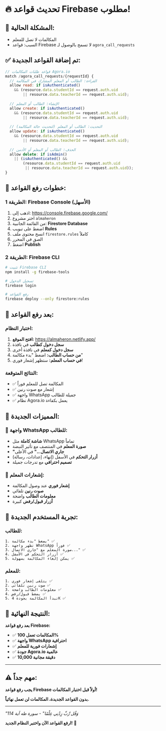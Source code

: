 # 🔥 **تحديث قواعد Firebase مطلوب!**

## 🚨 **المشكلة الحالية:**
- المكالمات لا تصل للمعلم
- السبب: قواعد Firebase لا تسمح بالوصول لـ `agora_call_requests`

## ✅ **تم إضافة القواعد الجديدة:**

```javascript
// قواعد طلبات المكالمات Agora.io
match /agora_call_requests/{requestId} {
  // القراءة: الطالب أو المعلم المشارك في المكالمة
  allow read: if isAuthenticated() 
    && (resource.data.studentId == request.auth.uid 
        || resource.data.teacherId == request.auth.uid);
  
  // الإنشاء: الطالب أو المعلم
  allow create: if isAuthenticated() 
    && (resource.data.studentId == request.auth.uid 
        || resource.data.teacherId == request.auth.uid);
  
  // التحديث: الطالب أو المعلم (لتحديث حالة المكالمة)
  allow update: if isAuthenticated() 
    && (resource.data.studentId == request.auth.uid 
        || resource.data.teacherId == request.auth.uid);
  
  // الحذف: الطالب أو المعلم أو الأدمن
  allow delete: if isAdmin() 
    || (isAuthenticated() && 
        (resource.data.studentId == request.auth.uid 
         || resource.data.teacherId == request.auth.uid));
}
```

## 🔧 **خطوات رفع القواعد:**

### **الطريقة 1: Firebase Console (الأسهل)**
1. اذهب إلى: https://console.firebase.google.com/
2. اختر مشروع `almaheron`
3. من القائمة الجانبية: **Firestore Database**
4. اضغط على تبويب **Rules**
5. انسخ محتوى ملف `firestore.rules` كاملاً
6. الصق في المحرر
7. اضغط **Publish**

### **الطريقة 2: Firebase CLI**
```bash
# تثبيت Firebase CLI
npm install -g firebase-tools

# تسجيل الدخول
firebase login

# رفع القواعد
firebase deploy --only firestore:rules
```

## 🎯 **بعد رفع القواعد:**

### **اختبار النظام:**
1. **افتح الموقع:** https://almaheron.netlify.app/
2. **سجل دخول كطالب** في نافذة
3. **سجل دخول كمعلم** في نافذة أخرى
4. **من حساب الطالب:** اضغط "بدء مكالمة"
5. **في حساب المعلم:** ستظهر إشعار فوري!

### **النتائج المتوقعة:**
- ✅ المكالمة تصل للمعلم فوراً
- ✅ إشعار مع صوت رنين
- ✅ واجهة WhatsApp جميلة للطالب
- ✅ نظام Agora.io يعمل بكفاءة

## 🚀 **المميزات الجديدة:**

### **🎨 واجهة WhatsApp للطالب:**
- **شاشة كاملة** مثل WhatsApp تماماً
- **صورة المعلم** في المنتصف مع تأثير النبضة
- **"جاري الاتصال..."** في الأعلى
- **أزرار التحكم** في الأسفل (إنهاء، إعدادات، رسالة)
- **تصميم احترافي** مع تدرجات جميلة

### **🔔 إشعارات المعلم:**
- **إشعار فوري** عند وصول المكالمة
- **صوت رنين** تلقائي
- **معلومات الطالب** واضحة
- **أزرار قبول/رفض** كبيرة

## 📱 **تجربة المستخدم الجديدة:**

### **للطالب:**
```
1. يضغط "بدء مكالمة" ✅
2. تظهر واجهة WhatsApp فوراً ✅
3. صورة المعلم مع "جاري الاتصال..." ✅
4. أزرار التحكم في الأسفل ✅
5. يمكن إلغاء المكالمة بسهولة ✅
```

### **للمعلم:**
```
1. يتلقى إشعار فوري ✅
2. صوت رنين تلقائي ✅
3. معلومات الطالب واضحة ✅
4. يضغط قبول/رفض ✅
5. تبدأ المكالمة بجودة 4K ✅
```

## 🎉 **النتيجة النهائية:**

**بعد رفع قواعد Firebase:**
- ✅ **المكالمات تعمل 100%**
- ✅ **واجهة WhatsApp احترافية**
- ✅ **إشعارات فورية للمعلم**
- ✅ **جودة Agora.io عالمية**
- ✅ **10,000 دقيقة مجانية**

---

## ⚠️ **مهم جداً:**
**يجب رفع قواعد Firebase أولاً قبل اختبار المكالمات!**

**بدون القواعد الجديدة، المكالمات لن تعمل نهائياً.**

---

*"وَقُل رَّبِّ زِدْنِي عِلْمًا" - سورة طه آية 114*

**ارفع القواعد الآن واختبر النظام الجديد!** 🚀
